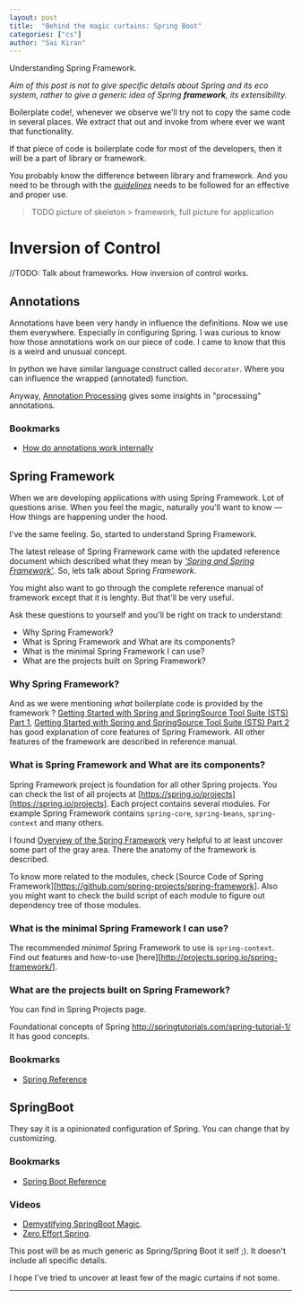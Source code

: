 ```yaml
---
layout: post
title:  "Behind the magic curtains: Spring Boot"
categories: ["cs"]
author: "Sai Kiran"
---
```


Understanding Spring Framework.

*Aim of this post is not to give specific details about Spring and its eco system, rather to give a generic idea of Spring **framework**, its extensibility.*

Boilerplate code!, whenever we observe we'll try not to copy the same code in several places. 
We extract that out and invoke from where ever we want that functionality. 

If that piece of code is boilerplate code for most of the developers, then it will be a part of library or framework.


You probably know the difference between library and framework. 
And you need to be through with the *[guidelines][GuidelinesPOST]* needs to be followed for an effective 
and proper use.

> TODO picture of skeleton > framework, full picture for application

# Inversion of Control
//TODO: Talk about frameworks. How inversion of control works.


## Annotations
Annotations have been very handy in influence the definitions. Now we use them everywhere. 
Especially in configuring Spring. 
I was curious to know how those annotations work on our piece of code. 
I came to know that this is a weird and unusual concept.

In python we have similar language construct called `decorator`. Where you can influence the wrapped (annotated) function.

Anyway, [Annotation Processing][Annotation Processing 101] gives some insights in "processing" annotations.
### Bookmarks
- [How do annotations work internally][How do annotations work internally]


## Spring Framework

When we are developing applications with using Spring Framework. 
Lot of questions arise. 
When you feel the magic, naturally you'll want to know &mdash; How things are happening under the hood.

I've the same feeling. So, started to understand Spring Framework.

The latest release of Spring Framework came with the updated reference document which described what they mean by [*'Spring and Spring Framework'*][Spring and Spring Framework].
So, lets talk about Spring *Framework*.

You might also want to go through the complete reference manual of framework except that it is lenghty. But that'll be very useful.

Ask these questions to yourself and you'll be right on track to understand:

- Why Spring Framework?
- What is Spring Framework and What are its components?
- What is the minimal Spring Framework I can use?
- What are the projects built on Spring Framework?

### Why Spring Framework?
And as we were mentioning *what* boilerplate code is provided by the framework ?
[Getting Started with Spring and SpringSource Tool Suite (STS) Part 1][SpringVideo1], 
[Getting Started with Spring and SpringSource Tool Suite (STS) Part 2][SpringVideo2]
has good explanation of core features of Spring Framework. All other features of the framework are described in reference manual.

### What is Spring Framework and What are its components?
Spring Framework project is foundation for all other Spring projects. 
You can check the list of all projects at [https://spring.io/projects][https://spring.io/projects]. 
Each project contains several modules. 
For example Spring Framework contains `spring-core`, `spring-beans`, `spring-context` and many others.

I found [Overview of the Spring Framework][Framework Modules] very helpful to at least uncover some part of the gray area.
There the anatomy of the framework is described. 
 
To know more related to the modules, check [Source Code of Spring Framework][https://github.com/spring-projects/spring-framework]. 
Also you might want to check the build script of each module to figure out dependency tree of those modules.

### What is the minimal Spring Framework I can use?
The recommended *minimal* Spring Framework to use is `spring-context`. Find out features and how-to-use [here][http://projects.spring.io/spring-framework/].

### What are the projects built on Spring Framework?
You can find in Spring Projects page.

Foundational concepts of Spring 
http://springtutorials.com/spring-tutorial-1/ It has good concepts.


### Bookmarks
- [Spring Reference][Spring Link 1]

## SpringBoot
They say it is a opinionated configuration of Spring. You can change that by customizing.
### Bookmarks
- [Spring Boot Reference][Springboot Link 1]

### Videos
- [Demystifying SpringBoot Magic][Demystifying SpringBoot Magic].
- [Zero Effort Spring][Zero Effort Spring].


This post will be as much generic as Spring/Spring Boot it self ;). It doesn't include all specific details.



I hope I've tried to uncover at least few of the magic curtains if not some.


[Annotation Processing 101]: http://hannesdorfmann.com/annotation-processing/annotationprocessing101
[How do annotations work internally]: https://stackoverflow.com/questions/18189980/how-do-annotations-work-internally

[Spring Link 1]: http://docs.spring.io/spring/docs/current/spring-framework-reference/htmlsingle/
[SpringOverView]: https://docs.spring.io/spring/docs/current/spring-framework-reference/html/overview.html
[Framework Modules]: https://docs.spring.io/spring/docs/4.3.9.RELEASE/spring-framework-reference/htmlsingle/#overview-modules
[Spring and Spring Framework]: https://docs.spring.io/spring/docs/5.0.x/spring-framework-reference/overview.html#what-we-mean-by-spring
[SpringVideo1]: https://www.youtube.com/watch?v=kSITVsOUvLU
[SpringVideo2]: https://www.youtube.com/watch?v=u3axrmN-wrE
[Springboot Link 1]: http://docs.spring.io/spring-boot/docs/current/reference/htmlsingle/
[Demystifying SpringBoot Magic]: https://spring.io/blog/2016/12/14/spring-tips-demystifying-bootiful-magic
[Zero Effort Spring]: https://www.youtube.com/watch?v=cTPAKMIm_pM&list=PLgGXSWYM2FpOa_FTla-x5Wd10dpmgrRC4

------
[GuidelinesPOST]: http://saikiran.blog/cs/2017/04/15/the-guidelines-and-different-varieties-of-perceiving.html